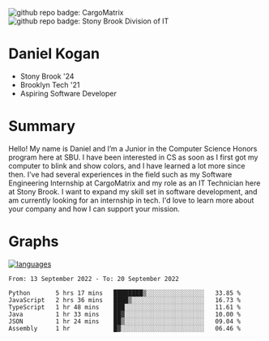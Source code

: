 ![github repo badge: CargoMatrix](https://img.shields.io/badge/CargoMatrix--181717?color=blue)
![github repo badge: Stony Brook Division of IT](https://img.shields.io/badge/Stony%20Brook%20Division%20of%20IT--181717?color=red)
# Daniel Kogan

- Stony Brook '24
- Brooklyn Tech '21
- Aspiring Software Developer

# Summary

Hello! My name is Daniel and I’m a Junior in the Computer Science Honors program here at SBU. I have been interested in CS as soon as I first got my computer to blink and show colors, and I have learned a lot more since then. I’ve had several experiences in the field such as my Software Engineering Internship at CargoMatrix and my role as an IT Technician here at Stony Brook. I want to expand my skill set in software development, and am currently looking for an internship in tech. I'd love to learn more about your company and how I can support your mission.

# Graphs

<div style="width: 100%">

[![languages](https://github-readme-stats.vercel.app/api/top-langs/?username=daminals&langs_count=8&hide=html&layout=compact)](https://github-readme-stats.vercel.app/api/top-langs/?username=daminals&langs_count=8&hide=html&layout=compact)
</div>

<!--START_SECTION:waka-->

```text
From: 13 September 2022 - To: 20 September 2022

Python       5 hrs 17 mins   ████████▒░░░░░░░░░░░░░░░░   33.85 %
JavaScript   2 hrs 36 mins   ████▒░░░░░░░░░░░░░░░░░░░░   16.73 %
TypeScript   1 hr 48 mins    ███░░░░░░░░░░░░░░░░░░░░░░   11.61 %
Java         1 hr 33 mins    ██▓░░░░░░░░░░░░░░░░░░░░░░   10.00 %
JSON         1 hr 24 mins    ██▒░░░░░░░░░░░░░░░░░░░░░░   09.04 %
Assembly     1 hr            █▓░░░░░░░░░░░░░░░░░░░░░░░   06.46 %
```

<!--END_SECTION:waka-->
